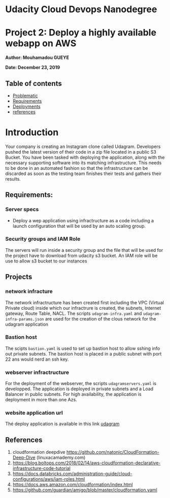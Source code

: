 # Udacity Cloud Devops Nanodegree
# Project 2: Deploy a highly available webapp on AWS
**Author:<a> Mouhamadou GUEYE</a>**

**Date: December 23, 2019**
## Table of contents

<ul>
<li><a href="#intro">Problematic</a></li>
<li><a href="#requirement">Requirements</a></li>
<li><a href="#projects">Deployments</a></li>
<li><a href="#projects">references</a></li>
</ul>

<a id="intro"></a>
# Introduction
Your company is creating an Instagram clone called Udagram. Developers pushed the latest version of their code in a zip file located in a public S3 Bucket.
You have been tasked with deploying the application, along with the necessary supporting software into its matching infrastructure.
This needs to be done in an automated fashion so that the infrastructure can be discarded as soon as the testing team finishes their tests and gathers their results.

## Requirements:
<a><a href="#requirement"></a>
### Server specs
- Deploy a wep application using infractructure as a code including a launch configuration that will be used by an auto scaling group.
### Security groups and IAM Role
The servers will run inside a security group and the file that will be used for the project have to download from udacity s3 bucket. An IAM role will be use to allow s3 bucket to our instances

## Projects
<a><a href="#projects"></a>
 
### network infracture
The network infractructure has been created first including the VPC (Virtual Private cloud) inside which our infractrure is created, the subnets, Internet gateway, Route Table,  NACL. 
 The scripts `udagram-infra.yaml` and `udagram-infra-params.json` are used for the creation of the clous network for the udagram application

### Bastion host 
The scipts `bastion.yaml` is used to set up bastion host to allow sshing info out private subnets. The bastion host is placed in a public subnet with port 22 ans would nerd an ssh key.

### webserver infractructure
For the deployment of the webserver, the scripts `udagramservers.yaml` is developped. The application is deployed in private subnets and a Load Balancer in public subnets. For high availability, the application is deployment in more than one Azs.

### website application url
Thé deploy application is available in this link [udagram](http://udagr-applo-7lzpj7uge8hq-1893948389.eu-west-3.elb.amazonaws.com/index.html)

## References
1. cloudformation deepdive https://github.com/natonic/CloudFormation-Deep-Dive (linuxacamademy.com)
2. https://blog.boltops.com/2018/02/14/aws-cloudformation-declarative-infrastructure-code-tutorial
3. https://docs.databricks.com/administration-guide/cloud-configurations/aws/iam-roles.html
4. https://docs.aws.amazon.com/cloudformation/index.html
5. https://github.com/guardian/amigo/blob/master/cloudformation.yaml

